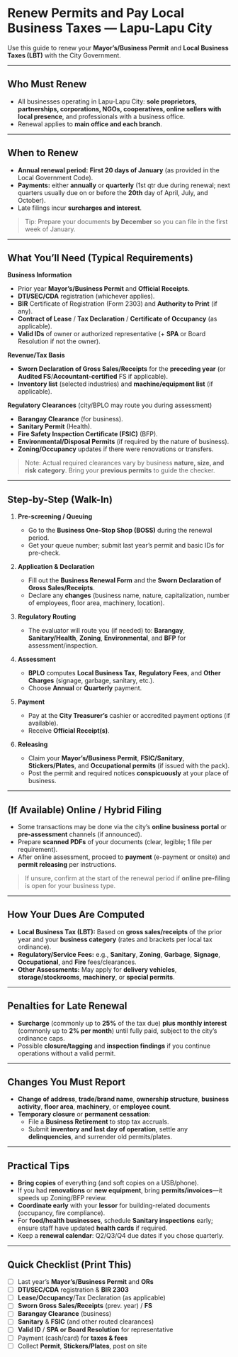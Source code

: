 # Renew Permits and Pay Local Business Taxes — Lapu-Lapu City

Use this guide to renew your **Mayor’s/Business Permit** and **Local Business Taxes (LBT)** with the City Government.

---

## Who Must Renew

- All businesses operating in Lapu-Lapu City: **sole proprietors, partnerships, corporations, NGOs, cooperatives, online sellers with local presence**, and professionals with a business office.
- Renewal applies to **main office and each branch**.

---

## When to Renew

- **Annual renewal period:** **First 20 days of January** (as provided in the Local Government Code).
- **Payments:** either **annually** or **quarterly** (1st qtr due during renewal; next quarters usually due on or before the **20th** day of April, July, and October).
- Late filings incur **surcharges and interest**.

> Tip: Prepare your documents **by December** so you can file in the first week of January.

---

## What You’ll Need (Typical Requirements)

**Business Information**

- Prior year **Mayor’s/Business Permit** and **Official Receipts**.
- **DTI/SEC/CDA** registration (whichever applies).
- **BIR** Certificate of Registration (Form 2303) and **Authority to Print** (if any).
- **Contract of Lease** / **Tax Declaration** / **Certificate of Occupancy** (as applicable).
- **Valid IDs** of owner or authorized representative (+ **SPA** or Board Resolution if not the owner).

**Revenue/Tax Basis**

- **Sworn Declaration of Gross Sales/Receipts** for the **preceding year** (or **Audited FS**/**Accountant-certified** FS if applicable).
- **Inventory list** (selected industries) and **machine/equipment list** (if applicable).

**Regulatory Clearances** (city/BPLO may route you during assessment)

- **Barangay Clearance** (for business).
- **Sanitary Permit** (Health).
- **Fire Safety Inspection Certificate (FSIC)** (BFP).
- **Environmental/Disposal Permits** (if required by the nature of business).
- **Zoning/Occupancy** updates if there were renovations or transfers.

> Note: Actual required clearances vary by business **nature, size, and risk category**. Bring your **previous permits** to guide the checker.

---

## Step-by-Step (Walk-In)

1. **Pre-screening / Queuing**
   - Go to the **Business One-Stop Shop (BOSS)** during the renewal period.
   - Get your queue number; submit last year’s permit and basic IDs for pre-check.

2. **Application & Declaration**
   - Fill out the **Business Renewal Form** and the **Sworn Declaration of Gross Sales/Receipts**.
   - Declare any **changes** (business name, nature, capitalization, number of employees, floor area, machinery, location).

3. **Regulatory Routing**
   - The evaluator will route you (if needed) to: **Barangay**, **Sanitary/Health**, **Zoning**, **Environmental**, and **BFP** for assessment/inspection.

4. **Assessment**
   - **BPLO** computes **Local Business Tax**, **Regulatory Fees**, and **Other Charges** (signage, garbage, sanitary, etc.).
   - Choose **Annual** or **Quarterly** payment.

5. **Payment**
   - Pay at the **City Treasurer’s** cashier or accredited payment options (if available).
   - Receive **Official Receipt(s)**.

6. **Releasing**
   - Claim your **Mayor’s/Business Permit**, **FSIC/Sanitary**, **Stickers/Plates**, and **Occupational permits** (if issued with the pack).
   - Post the permit and required notices **conspicuously** at your place of business.

---

## (If Available) Online / Hybrid Filing

- Some transactions may be done via the city’s **online business portal** or **pre-assessment** channels (if announced).
- Prepare **scanned PDFs** of your documents (clear, legible; 1 file per requirement).
- After online assessment, proceed to **payment** (e-payment or onsite) and **permit releasing** per instructions.

> If unsure, confirm at the start of the renewal period if **online pre-filing** is open for your business type.

---

## How Your Dues Are Computed

- **Local Business Tax (LBT):** Based on **gross sales/receipts** of the prior year and your **business category** (rates and brackets per local tax ordinance).
- **Regulatory/Service Fees:** e.g., **Sanitary**, **Zoning**, **Garbage**, **Signage**, **Occupational**, and **Fire** fees/clearances.
- **Other Assessments:** May apply for **delivery vehicles**, **storage/stockrooms**, **machinery**, or **special permits**.

---

## Penalties for Late Renewal

- **Surcharge** (commonly up to **25%** of the tax due) **plus** **monthly interest** (commonly up to **2% per month**) until fully paid, subject to the city’s ordinance caps.
- Possible **closure/tagging** and **inspection findings** if you continue operations without a valid permit.

---

## Changes You Must Report

- **Change of address**, **trade/brand name**, **ownership structure**, **business activity**, **floor area**, **machinery**, or **employee count**.
- **Temporary closure** or **permanent cessation**:
  - File a **Business Retirement** to stop tax accruals.
  - Submit **inventory and last day of operation**, settle any **delinquencies**, and surrender old permits/plates.

---

## Practical Tips

- **Bring copies** of everything (and soft copies on a USB/phone).
- If you had **renovations** or **new equipment**, bring **permits/invoices**—it speeds up Zoning/BFP review.
- **Coordinate early** with your **lessor** for building-related documents (occupancy, fire compliance).
- For **food/health businesses**, schedule **Sanitary inspections** early; ensure staff have updated **health cards** if required.
- Keep a **renewal calendar**: Q2/Q3/Q4 due dates if you chose quarterly.

---

## Quick Checklist (Print This)

- [ ] Last year’s **Mayor’s/Business Permit** and **ORs**
- [ ] **DTI/SEC/CDA** registration & **BIR 2303**
- [ ] **Lease/Occupancy**/Tax Declaration (as applicable)
- [ ] **Sworn Gross Sales/Receipts** (prev. year) / **FS**
- [ ] **Barangay Clearance** (business)
- [ ] **Sanitary** & **FSIC** (and other routed clearances)
- [ ] **Valid ID** / **SPA or Board Resolution** for representative
- [ ] Payment (cash/card) for **taxes & fees**
- [ ] Collect **Permit**, **Stickers/Plates**, post on site

